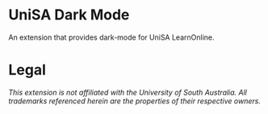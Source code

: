 # UniSA Dark Mode
An extension that provides dark-mode for UniSA LearnOnline.

# Legal
*This extension is not affiliated with the University of South Australia. All trademarks referenced herein are the properties of their respective owners.*
